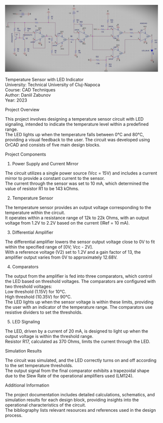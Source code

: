 ![Preview](CADpreview.jpeg)


Temperature Sensor with LED Indicator  
University: Technical University of Cluj-Napoca  
Course: CAD Techniques  
Author: Daniil Zabunov  
Year: 2023  

Project Overview

This project involves designing a temperature sensor circuit with LED signaling, intended to indicate the temperature level within a predefined range.  
The LED lights up when the temperature falls between 0°C and 80°C, providing a visual feedback to the user. The circuit was developed using OrCAD and consists of five main design blocks.  

Project Components

1. Power Supply and Current Mirror

The circuit utilizes a single power source (Vcc = 15V) and includes a current mirror to provide a constant current to the sensor.   
The current through the sensor was set to 10 mA, which determined the value of resistor R1 to be 143 kOhms.  

2. Temperature Sensor

The temperature sensor provides an output voltage corresponding to the temperature within the circuit.  
It operates within a resistance range of 12k to 22k Ohms, with an output voltage from 1.2V to 2.2V based on the current (IRef = 10 mA).  

3. Differential Amplifier

The differential amplifier lowers the sensor output voltage close to 0V to fit within the specified range of [0V; Vcc - 2V].  
With a reference voltage (V2) set to 1.2V and a gain factor of 13, the amplifier output varies from 0V to approximately 12.68V.  

4. Comparators

The output from the amplifier is fed into three comparators, which control the LED based on threshold voltages. The comparators are configured with two threshold voltages:  
Low threshold (1.15V) for 10°C.  
High threshold (10.35V) for 90°C.  
The LED lights up when the sensor voltage is within these limits, providing the user with an indicator of the temperature range. The comparators use resistive dividers to set the thresholds.  

5. LED Signaling

The LED, driven by a current of 20 mA, is designed to light up when the output voltage is within the threshold range.  
Resistor R17, calculated as 370 Ohms, limits the current through the LED.  

Simulation Results

The circuit was simulated, and the LED correctly turns on and off according to the set temperature thresholds.  
The output signal from the final comparator exhibits a trapezoidal shape due to the Slew Rate of the operational amplifiers used (LM124).  

Additional Information

The project documentation includes detailed calculations, schematics, and simulation results for each design block, providing insights into the operational characteristics of the circuit.  
The bibliography lists relevant resources and references used in the design process.  
